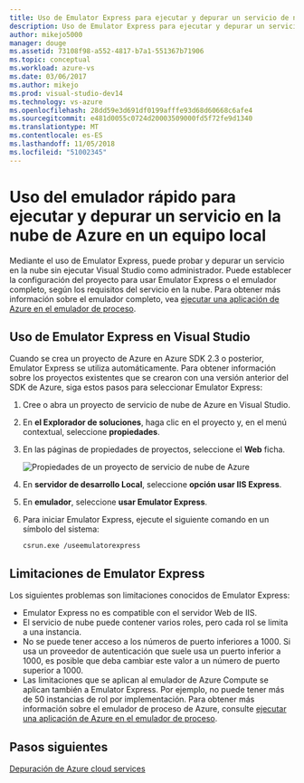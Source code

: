 ```yaml
---
title: Uso de Emulator Express para ejecutar y depurar un servicio de nube de Azure en un equipo local | Microsoft Docs
description: Uso de Emulator Express para ejecutar y depurar un servicio en la nube en un equipo local
author: mikejo5000
manager: douge
ms.assetid: 73108f98-a552-4817-b7a1-551367b71906
ms.topic: conceptual
ms.workload: azure-vs
ms.date: 03/06/2017
ms.author: mikejo
ms.prod: visual-studio-dev14
ms.technology: vs-azure
ms.openlocfilehash: 28dd59e3d691df0199afffe93d68d60668c6afe4
ms.sourcegitcommit: e481d0055c0724d20003509000fd5f72fe9d1340
ms.translationtype: MT
ms.contentlocale: es-ES
ms.lasthandoff: 11/05/2018
ms.locfileid: "51002345"
---
```

# <a name="using-emulator-express-to-run-and-debug-an-azure-cloud-service-on-a-local-machine"></a>Uso del emulador rápido para ejecutar y depurar un servicio en la nube de Azure en un equipo local
Mediante el uso de Emulator Express, puede probar y depurar un servicio en la nube sin ejecutar Visual Studio como administrador. Puede establecer la configuración del proyecto para usar Emulator Express o el emulador completo, según los requisitos del servicio en la nube. Para obtener más información sobre el emulador completo, vea [ejecutar una aplicación de Azure en el emulador de proceso](/azure/storage/common/storage-use-emulator).

## <a name="using-emulator-express-in-visual-studio"></a>Uso de Emulator Express en Visual Studio
Cuando se crea un proyecto de Azure en Azure SDK 2.3 o posterior, Emulator Express se utiliza automáticamente. Para obtener información sobre los proyectos existentes que se crearon con una versión anterior del SDK de Azure, siga estos pasos para seleccionar Emulator Express:

1. Cree o abra un proyecto de servicio de nube de Azure en Visual Studio.

1. En **el Explorador de soluciones**, haga clic en el proyecto y, en el menú contextual, seleccione **propiedades**.

1. En las páginas de propiedades de proyectos, seleccione el **Web** ficha.

    ![Propiedades de un proyecto de servicio de nube de Azure](./media/vs-azure-tools-emulator-express-debug-run/web-properties.png)

1. En **servidor de desarrollo Local**, seleccione **opción usar IIS Express**.

1. En **emulador**, seleccione **usar Emulator Express**.
   
1. Para iniciar Emulator Express, ejecute el siguiente comando en un símbolo del sistema: 

    ```
    csrun.exe /useemulatorexpress
    ```

## <a name="emulator-express-limitations"></a>Limitaciones de Emulator Express
Los siguientes problemas son limitaciones conocidos de Emulator Express: 

- Emulator Express no es compatible con el servidor Web de IIS.
- El servicio de nube puede contener varios roles, pero cada rol se limita a una instancia.
- No se puede tener acceso a los números de puerto inferiores a 1000. Si usa un proveedor de autenticación que suele usa un puerto inferior a 1000, es posible que deba cambiar este valor a un número de puerto superior a 1000.
- Las limitaciones que se aplican al emulador de Azure Compute se aplican también a Emulator Express. Por ejemplo, no puede tener más de 50 instancias de rol por implementación. Para obtener más información sobre el emulador de proceso de Azure, consulte [ejecutar una aplicación de Azure en el emulador de proceso](http://go.microsoft.com/fwlink/p/?LinkId=623050).

## <a name="next-steps"></a>Pasos siguientes
[Depuración de Azure cloud services](https://msdn.microsoft.com/library/azure/ee405479.aspx)
